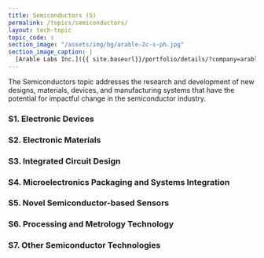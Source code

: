 ```yaml
---
title: Semiconductors (S)
permalink: /topics/semiconductors/
layout: tech-topic
topic_code: s
section_image: "/assets/img/bg/arable-2c-s-ph.jpg"
section_image_caption: |
  [Arable Labs Inc.]({{ site.baseurl}}/portfolio/details/?company=arable-labs-inc#arable-labs-inc)’s advanced microclimate and crop growth monitoring device, the Mark.
---
```


The Semiconductors topic addresses the research and development of new designs, materials, devices, and manufacturing systems that have the potential for impactful change in the semiconductor industry. 

### S1. Electronic Devices 

### S2. Electronic Materials 

### S3. Integrated Circuit Design 

### S4. Microelectronics Packaging and Systems Integration

### S5. Novel Semiconductor-based Sensors

### S6. Processing and Metrology Technology

### S7. Other Semiconductor Technologies
